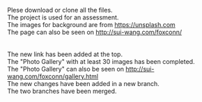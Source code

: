 Plese download or clone all the files.<br>
The project is used for an assessment.<br>
The images for background are from https://unsplash.com <br>
The page can also be seen on http://sui-wang.com/foxconn/ <br>
<br><br>
The new link has been added at the top.<br>
The "Photo Gallery" with at least 30 images has been completed.<br>
The "Photo Gallery" can also be seen on http://sui-wang.com/foxconn/gallery.html <br>
The new changes have been added in a new branch.<br>
The two branches have been merged.<br>

